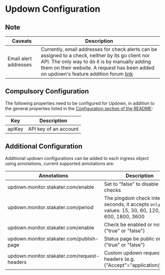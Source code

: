# Updown Configuration

## Note

| Caveats    | Description                                      |
|----------|-----------------------------------------------------|
| Email alert addresses   | Currently, email addresses for check alerts can be assigned to a check, neither by its go client nor API. The only way to do it is by manually adding them on their website. A request has been added on updown's feature addition forum [link](https://updown.uservoice.com/forums/177972-general/suggestions/37334926-crud-for-setting-email-and-phone-alerts-for-a-chec)  |




## Compulsory Configuration

The following properties need to be configured for Updown, in addition to the general properties listed 
in the [Configuration section of the README](../README.md#configuration):


| Key      | Description                                      |
|----------|--------------------------------------------------|
| apiKey   | API key of an account                            |


## Additional Configuration

Additional updown configurations can be added to each ingress object using annotations, current supported annotations are:

|                        Annotations                       |                    Description                   |
|----------------------------------------------------------|--------------------------------------------------|
| updown.monitor.stakater.com/enable  | Set to "false" to disable checks                 |
| updown.monitor.stakater.com/period                       | The pingdom check interval in seconds, it accepts `only` these values: 15, 30, 60, 120, 300, 600, 1800, 3600  |
| updown.monitor.stakater.com/enable | Check be enabled or not ("true" or "false") |
| updown.monitor.stakater.com/publish-page | Status page be public or not ("true" or "false")|
| updown.monitor.stakater.com/request-headers              | Custom updown request headers (e.g. {"Accept"="application/json"}) |
